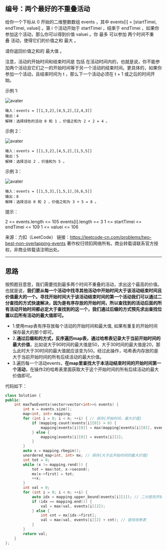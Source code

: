 ## 编号：两个最好的不重叠活动

给你一个下标从 0 开始的二维整数数组 events ，其中 events[i] = [startTimei, endTimei, valuei] 。第 i 个活动开始于 startTimei ，结束于 endTimei ，如果你参加这个活动，那么你可以得到价值 valuei 。你 最多 可以参加 两个时间不重叠 活动，使得它们的价值之和 最大 。

请你返回价值之和的 最大值 。

注意，活动的开始时间和结束时间是 包括 在活动时间内的，也就是说，你不能参加两个活动且它们之一的开始时间等于另一个活动的结束时间。更具体的，如果你参加一个活动，且结束时间为 t ，那么下一个活动必须在 t + 1 或之后的时间开始。

示例 1:

![avater](https://assets.leetcode.com/uploads/2021/09/21/picture5.png)


```
输入：events = [[1,3,2],[4,5,2],[2,4,3]]
输出：4
解释：选择绿色的活动 0 和 1 ，价值之和为 2 + 2 = 4 。
```
示例 2：

![avater](https://assets.leetcode.com/uploads/2021/09/21/picture1.png)

```
输入：events = [[1,3,2],[4,5,2],[1,5,5]]
输出：5
解释：选择活动 2 ，价值和为 5 。
```
示例 3：

![avater](https://assets.leetcode.com/uploads/2021/09/21/picture3.png)

```
输入：events = [[1,5,3],[1,5,1],[6,6,5]]
输出：8
解释：选择活动 0 和 2 ，价值之和为 3 + 5 = 8 。 
```
提示：

2 <= events.length <= 105
events[i].length == 3
1 <= startTimei <= endTimei <= 109
1 <= valuei <= 106

来源：力扣（LeetCode）
链接：https://leetcode-cn.com/problems/two-best-non-overlapping-events
著作权归领扣网络所有。商业转载请联系官方授权，非商业转载请注明出处。

---
## 思路

按照题目意思，我们需要找到最多两个时间不重叠的活动，求出这个最高的价值。也就是说，**我们要从每一个活动中找寻其他活动中开始时间大于该活动结束时间且价值最大的一个。寻找开始时间大于该活动结束时间的第一个活动我们可以通过二分查找的方式快速解决，因为是有序存放的开始时间，所以查找到的活动后面的所有活动开始时间都必定大于查找到的这一个，我们通过后缀的方式预先求出查找位置以后所有活动的最大值即可。**

* 1.使用map表有序存放每个活动的开始时间和最大值, 如果有重复的开始时间保存最大的那个即可。
* 2.**通过后缀和的方式，反序遍历map表，通过哈希表记录大于当前开始时间的最大价值**，比如说大于90时间的最大值是50，大于30时间的最大值是20，那么此时大于30时间的最大值就应该变为50。经过此操作，哈希表内存放的是大于当前开始时间的所有后续活动的最大价值。
* 3.遍历每一个活动events，**在map里查找大于本活动结束时间的开始时间第一个活动**，在操作2的哈希表里面获取大于这个开始时间的所有后续活动的最大价值即可。

代码如下：
```c++
class Solution {
public:
    int maxTwoEvents(vector<vector<int>>& events) {
        int n = events.size();
        map<int, int> mapping;
        for (int i = 0; i < n; ++i) { // 保存{开始时间，最大价值}
            if (mapping.count(events[i][0]) > 0) {
                mapping[events[i][0]] = max(mapping[events[i][0]], events[i][2]);
            } else {
                mapping[events[i][0]] = events[i][2];
            }
        }
        auto x = mapping.rbegin();
        unordered_map<int, int> mx; // 保存{大于此开始时间的最大价值}
        int tot = 0;
        while (x != mapping.rend()) {
            tot = max(tot, x->second);
            mx[x->first] = tot;
            ++x;
        }
        int val = 0;
        for (int i = 0; i < n; ++i) {
            auto idx = mapping.upper_bound(events[i][1]); // 二分查找开始时间大于本活动结束时间的第一个活动
            if (idx == mapping.end()) {
                val = max(val, events[i][2]);
            } else {
                int cnt = mx[idx->first];
                val = max(val, events[i][2] + cnt); // 查找哈希表
            }
        }
        return val;
    }
}; 
```
